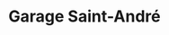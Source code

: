 ---
title: "Garage Saint-André"
url: /mont-saint-aignan/garage-saint-andre/
shop: réparation de voitures
---